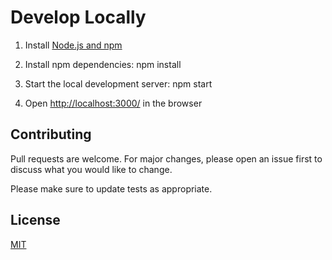 
# Develop Locally

1. Install [Node.js and npm](https://nodejs.org/en/)

1. Install npm dependencies:
        npm install

1. Start the local development server:
        npm start

1. Open [http://localhost:3000/](http://localhost:3000/) in the browser


## Contributing
Pull requests are welcome. For major changes, please open an issue first to discuss what you would like to change.

Please make sure to update tests as appropriate.

## License
[MIT](https://choosealicense.com/licenses/mit/)

